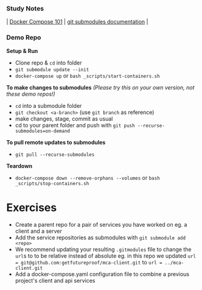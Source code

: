 ### Study Notes
| [Docker Compose 101](https://github.com/getfutureproof/fp_guides_wiki/wiki/Docker-Compose-101) | [git submodules documentation](https://git-scm.com/book/en/v2/Git-Tools-Submodules) |

### Demo Repo
**Setup & Run**
- Clone repo & `cd` into folder
- `git submodule update --init`
- `docker-compose up` or `bash _scripts/start-containers.sh`

**To make changes to submodules** *(Please try this on your own version, not these demo repos!)*
- `cd` into a submodule folder
- `git checkout <a-branch>` (use `git branch` as reference)
- make changes, stage, commit as usual
- cd to your parent folder and push with `git push --recurse-submodules=on-demand`

**To pull remote updates to submodules**
- `git pull --recurse-submodules`

**Teardown**
- `docker-compose down --remove-orphans --volumes` or `bash _scripts/stop-containers.sh`

# Exercises
- Create a parent repo for a pair of services you have worked on eg. a client and a server
- Add the service repositories as submodules with `git submodule add <repo>`
- We recommend updating your resulting `.gitmodules` file to change the `url`s to to be relative instead of absolute eg. in this repo we updated `url = git@github.com:getfutureproof/mca-client.git` to `url = ../mca-client.git`
- Add a docker-compose.yaml configuration file to combine a previous project's client and api services

